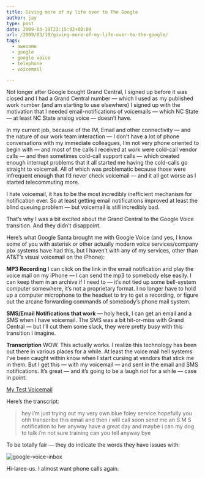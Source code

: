 ```yaml
---
title: Giving more of my life over to The Google
author: jay
type: post
date: 2009-03-19T23:15:02+00:00
url: /2009/03/19/giving-more-of-my-life-over-to-the-google/
tags:
  - awesome
  - google
  - google voice
  - telephone
  - voicemail

---
```

Not longer after Google bought Grand Central, I signed up before it was closed and I had a Grand Central number — which I used as my published work number (and am starting to use elsewhere) I signed up with the motivation that I needed email-notifications of voicemails — which NC State — at least NC State analog voice — doesn’t have.

In my current job, because of the IM, Email and other connectivity — and the nature of our work team interaction — I don’t have a lot of phone conversations with my immediate colleagues, I’m not very phone oriented to begin with — and most of the calls I received at work were cold-call vendor calls — and then sometimes cold-call support calls — which created enough interrupt problems that it all started me having the cold-calls go straight to voicemail. All of which was problematic because those were infrequent enough that I’d never check voicemail — and it all got worse as I started telecommuting more.

I hate voicemail, it has to be the most incredibly inefficient mechanism for notification ever. So at least getting email notifications improved at least the blind queuing problem — but voicemail is still incredibly bad.

That’s why I was a bit excited about the Grand Central to the Google Voice transition. And they didn’t disappoint.

Here’s what Google Santa brought me with Google Voice (and yes, I know some of you with asterisk or other actually modern voice services/company pbx systems have had this, but I haven’t with any of my services, other than AT&T’s visual voicemail on the iPhone):

**MP3 Recording** I can click on the link in the email notification and play the voice mail on my iPhone — I can send the mp3 to somebody else easily. I can keep them in an archive if I need to — it’s not tied up some bell-system computer somewhere, it’s not a proprietary format. I no longer have to hold up a computer microphone to the headset to try to get a recording, or figure out the arcane forwarding commands of somebody’s phone mail system.

**SMS/Email Notifications that work** — holy heck, I can get an email and a SMS when I have voicemail. The SMS was a bit hit-or-miss with Grand Central — but I’ll cut them some slack, they were pretty busy with this transition I imagine.

**Transcription** WOW. This actually works. I realize this technology has been out there in various places for a while. At least the voice mail hell systems I’ve been caught within know when I start cursing at vendors that stick me in them. But I get this — with my voicemail — and sent in the email and SMS notifications. It’s great — and it’s going to be a laugh riot for a while — case in point:

[My Test Voicemail][1]

Here’s the transcript:

> hey i’m just trying out my very own blue foley service hopefully you ohh transcribe this email and then i will call soon send me an S M S notification to her anyway have a great day and maybe i can my dog to talk i’m not sure training can you tell anyway bye

To be totally fair — they do indicate the words they have issues with:

![google-voice-inbox][2]

Hi-laree-us. I almost want phone calls again.

 [1]: https://cdn.rambleon.org/migrate/2009/03/testvoicemail.mp3
 [2]: https://cdn.rambleon.org/migrate/2009/03/google-voice-inbox.jpg